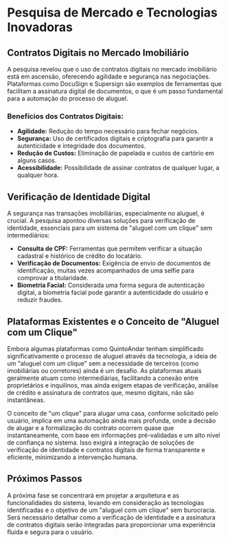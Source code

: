 # Pesquisa de Mercado e Tecnologias Inovadoras

## Contratos Digitais no Mercado Imobiliário

A pesquisa revelou que o uso de contratos digitais no mercado imobiliário está em ascensão, oferecendo agilidade e segurança nas negociações. Plataformas como DocuSign e Supersign são exemplos de ferramentas que facilitam a assinatura digital de documentos, o que é um passo fundamental para a automação do processo de aluguel.

### Benefícios dos Contratos Digitais:

*   **Agilidade:** Redução do tempo necessário para fechar negócios.
*   **Segurança:** Uso de certificados digitais e criptografia para garantir a autenticidade e integridade dos documentos.
*   **Redução de Custos:** Eliminação de papelada e custos de cartório em alguns casos.
*   **Acessibilidade:** Possibilidade de assinar contratos de qualquer lugar, a qualquer hora.

## Verificação de Identidade Digital

A segurança nas transações imobiliárias, especialmente no aluguel, é crucial. A pesquisa apontou diversas soluções para verificação de identidade, essenciais para um sistema de "aluguel com um clique" sem intermediários:

*   **Consulta de CPF:** Ferramentas que permitem verificar a situação cadastral e histórico de crédito do locatário.
*   **Verificação de Documentos:** Exigência de envio de documentos de identificação, muitas vezes acompanhados de uma selfie para comprovar a titularidade.
*   **Biometria Facial:** Considerada uma forma segura de autenticação digital, a biometria facial pode garantir a autenticidade do usuário e reduzir fraudes.

## Plataformas Existentes e o Conceito de "Aluguel com um Clique"

Embora algumas plataformas como QuintoAndar tenham simplificado significativamente o processo de aluguel através da tecnologia, a ideia de um "aluguel com um clique" sem a necessidade de terceiros (como imobiliárias ou corretores) ainda é um desafio. As plataformas atuais geralmente atuam como intermediárias, facilitando a conexão entre proprietários e inquilinos, mas ainda exigem etapas de verificação, análise de crédito e assinatura de contratos que, mesmo digitais, não são instantâneas.

O conceito de "um clique" para alugar uma casa, conforme solicitado pelo usuário, implica em uma automação ainda mais profunda, onde a decisão de alugar e a formalização do contrato ocorrem quase que instantaneamente, com base em informações pré-validadas e um alto nível de confiança no sistema. Isso exigirá a integração de soluções de verificação de identidade e contratos digitais de forma transparente e eficiente, minimizando a intervenção humana.

## Próximos Passos

A próxima fase se concentrará em projetar a arquitetura e as funcionalidades do sistema, levando em consideração as tecnologias identificadas e o objetivo de um "aluguel com um clique" sem burocracia. Será necessário detalhar como a verificação de identidade e a assinatura de contratos digitais serão integradas para proporcionar uma experiência fluida e segura para o usuário.

